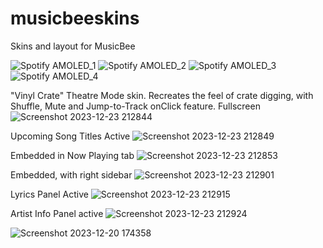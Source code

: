 # musicbeeskins
Skins and layout for MusicBee

![Spotify AMOLED_1](https://github.com/tedhinklater/musicbeeskins/assets/66086488/f3523212-b3b2-42b0-9f99-21a1fdd17946)
![Spotify AMOLED_2](https://github.com/tedhinklater/musicbeeskins/assets/66086488/a43e5e3e-0dd9-43bc-8b07-b4e8638df6c5)
![Spotify AMOLED_3](https://github.com/tedhinklater/musicbeeskins/assets/66086488/865e118f-ec49-4191-bca1-9be84855d89e)
![Spotify AMOLED_4](https://github.com/tedhinklater/musicbeeskins/assets/66086488/b2c978dd-cdc6-4732-a4e7-f5c4ff520c8e)

"Vinyl Crate" Theatre Mode skin. Recreates the feel of crate digging, with Shuffle, Mute and Jump-to-Track onClick feature.
Fullscreen
![Screenshot 2023-12-23 212844](https://github.com/tedhinklater/SpotifyAMOLEDVinylCrateTM/assets/66086488/296d378c-ea18-4828-ba85-d53e1c34d205)

Upcoming Song Titles Active
![Screenshot 2023-12-23 212849](https://github.com/tedhinklater/SpotifyAMOLEDVinylCrateTM/assets/66086488/5f5400f6-d484-4954-800c-48a7ef040906)

Embedded in Now Playing tab
![Screenshot 2023-12-23 212853](https://github.com/tedhinklater/SpotifyAMOLEDVinylCrateTM/assets/66086488/0c459961-8f33-4895-acf7-5e78ff3db6e1)

Embedded, with right sidebar
![Screenshot 2023-12-23 212901](https://github.com/tedhinklater/SpotifyAMOLEDVinylCrateTM/assets/66086488/c3b2544c-f89b-4a73-9ce9-cc08fa380277)

Lyrics Panel Active
![Screenshot 2023-12-23 212915](https://github.com/tedhinklater/SpotifyAMOLEDVinylCrateTM/assets/66086488/69aa0579-e356-4c64-88d7-a559fc8365b5)

Artist Info Panel active
![Screenshot 2023-12-23 212924](https://github.com/tedhinklater/SpotifyAMOLEDVinylCrateTM/assets/66086488/fa087cd2-4fd4-455d-b0a0-4b52278cf3cf)


![Screenshot 2023-12-20 174358](https://github.com/tedhinklater/SpotifyAMOLEDVinylCrateTM/assets/66086488/735fd0ee-6644-444c-9d0e-1b8bed69f54b)




